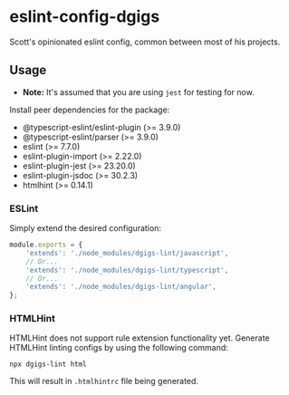 # eslint-config-dgigs

Scott's opinionated eslint config, common between most of his projects.

## Usage

* **Note:** It's assumed that you are using `jest` for testing for now.

Install peer dependencies for the package:
* @typescript-eslint/eslint-plugin (>= 3.9.0)
* @typescript-eslint/parser (>= 3.9.0)
* eslint (>= 7.7.0)
* eslint-plugin-import (>= 2.22.0)
* eslint-plugin-jest (>= 23.20.0)
* eslint-plugin-jsdoc (>= 30.2.3)
* htmlhint (>= 0.14.1)

### ESLint

Simply extend the desired configuration:

```javascript
module.exports = {
    'extends': './node_modules/dgigs-lint/javascript',
    // Or...
    'extends': './node_modules/dgigs-lint/typescript',
    // Or...
    'extends': './node_modules/dgigs-lint/angular',
};
```



### HTMLHint

HTMLHint does not support rule extension functionality yet. Generate HTMLHint linting configs by using the following command:

```shell
npx dgigs-lint html
```

This will result in `.htmlhintrc` file being generated.
